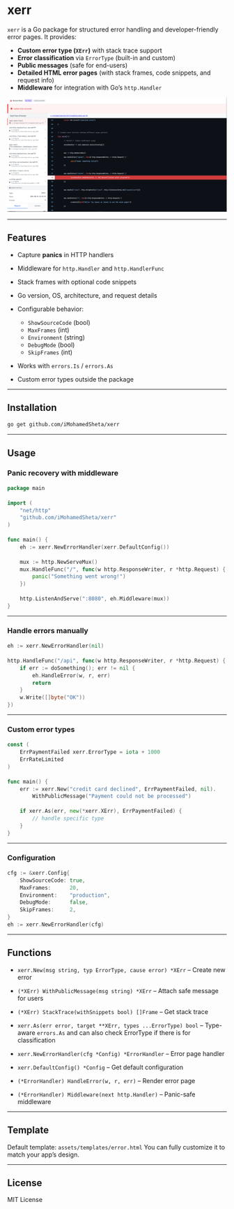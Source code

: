 # xerr

`xerr` is a Go package for structured error handling and developer-friendly error pages. It provides:

* **Custom error type (`XErr`)** with stack trace support
* **Error classification** via `ErrorType` (built-in and custom)
* **Public messages** (safe for end-users)
* **Detailed HTML error pages** (with stack frames, code snippets, and request info)
* **Middleware** for integration with Go’s `http.Handler`

![Error Page Example](assets/images/screenshot1.png)

---

## Features

* Capture **panics** in HTTP handlers
* Middleware for `http.Handler` and `http.HandlerFunc`
* Stack frames with optional code snippets
* Go version, OS, architecture, and request details
* Configurable behavior:

  * `ShowSourceCode` (bool)
  * `MaxFrames` (int)
  * `Environment` (string)
  * `DebugMode` (bool)
  * `SkipFrames` (int)
* Works with `errors.Is` / `errors.As`
* Custom error types outside the package

---

## Installation

```bash
go get github.com/iMohamedSheta/xerr
```

---

## Usage

### Panic recovery with middleware

```go
package main

import (
    "net/http"
    "github.com/iMohamedSheta/xerr"
)

func main() {
    eh := xerr.NewErrorHandler(xerr.DefaultConfig())

    mux := http.NewServeMux()
    mux.HandleFunc("/", func(w http.ResponseWriter, r *http.Request) {
        panic("Something went wrong!")
    })

    http.ListenAndServe(":8080", eh.Middleware(mux))
}
```

---

### Handle errors manually

```go
eh := xerr.NewErrorHandler(nil)

http.HandleFunc("/api", func(w http.ResponseWriter, r *http.Request) {
    if err := doSomething(); err != nil {
        eh.HandleError(w, r, err)
        return
    }
    w.Write([]byte("OK"))
})
```

---

### Custom error types

```go
const (
    ErrPaymentFailed xerr.ErrorType = iota + 1000
    ErrRateLimited
)

func main() {
    err := xerr.New("credit card declined", ErrPaymentFailed, nil).
        WithPublicMessage("Payment could not be processed")

    if xerr.As(err, new(*xerr.XErr), ErrPaymentFailed) {
        // handle specific type
    }
}
```

---

### Configuration

```go
cfg := &xerr.Config{
    ShowSourceCode: true,
    MaxFrames:      20,
    Environment:    "production",
    DebugMode:      false,
    SkipFrames:     2,
}
eh := xerr.NewErrorHandler(cfg)
```

---

## Functions

* `xerr.New(msg string, typ ErrorType, cause error) *XErr` – Create new error

* `(*XErr) WithPublicMessage(msg string) *XErr` – Attach safe message for users

* `(*XErr) StackTrace(withSnippets bool) []Frame` – Get stack trace

* `xerr.As(err error, target **XErr, types ...ErrorType) bool` – Type-aware `errors.As` and can also check ErrorType if there is for classification

* `xerr.NewErrorHandler(cfg *Config) *ErrorHandler` – Error page handler

* `xerr.DefaultConfig() *Config` – Get default configuration

* `(*ErrorHandler) HandleError(w, r, err)` – Render error page

* `(*ErrorHandler) Middleware(next http.Handler)` – Panic-safe middleware

---

## Template

Default template: `assets/templates/error.html`
You can fully customize it to match your app’s design.

---

## License

MIT License